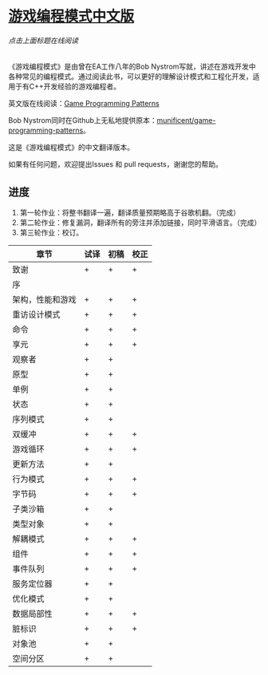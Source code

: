 ﻿# [游戏编程模式中文版](http://tkchushbm.github.io/Game-Programming-Patterns-CN/)
###### 点击上面标题在线阅读

《游戏编程模式》是由曾在EA工作八年的Bob Nystrom写就，讲述在游戏开发中各种常见的编程模式。通过阅读此书，可以更好的理解设计模式和工程化开发，适用于有C++开发经验的游戏编程者。

英文版在线阅读：[Game Programming Patterns](http://gameprogrammingpatterns.com/)

Bob Nystrom同时在Github上无私地提供原本：[munificent/game-programming-patterns](https://github.com/munificent/game-programming-patterns)。

这是《游戏编程模式》的中文翻译版本。

如果有任何问题，欢迎提出Issues 和 pull requests，谢谢您的帮助。

## 进度

1. 第一轮作业：将整书翻译一遍，翻译质量预期略高于谷歌机翻。（完成）
2. 第二轮作业：修复漏洞，翻译所有的旁注并添加链接，同时平滑语言。（完成）
3. 第三轮作业：校订。

|章节|试译|初稿|校正|
|----|----|----|----|
| 致谢 | + | + | + |
| 序 |  | | |
| 架构，性能和游戏 | + | + | + |
| 重访设计模式 | + | + | + |
| 命令 | + | + | + |
| 享元 | + | + | + |
| 观察者 | + | + |
| 原型 | + | + |
| 单例 | + | + |
| 状态 | + | + |
| 序列模式 | + | + |
| 双缓冲 | + | + | + |
| 游戏循环 | + | + | + |
| 更新方法 | + | + |
| 行为模式 | + | + | + |
| 字节码 | + | + | + |
| 子类沙箱 | + | + |
| 类型对象 | + | + |
| 解耦模式 | + | + | + |
| 组件 | + | + | + |
| 事件队列 | + | + | + |
| 服务定位器 | + | + |
| 优化模式 | + | + |
| 数据局部性 | + | + | + |
| 脏标识 | + | + | + |
| 对象池 | + | + |
| 空间分区 | + | + |
